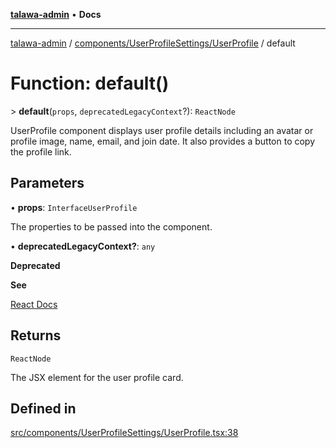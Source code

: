 [**talawa-admin**](../../../../README.md) • **Docs**

***

[talawa-admin](../../../../modules.md) / [components/UserProfileSettings/UserProfile](../README.md) / default

# Function: default()

\> **default**(`props`, `deprecatedLegacyContext`?): `ReactNode`

UserProfile component displays user profile details including an avatar or profile image, name, email, and join date.
It also provides a button to copy the profile link.

## Parameters

• **props**: `InterfaceUserProfile`

The properties to be passed into the component.

• **deprecatedLegacyContext?**: `any`

**Deprecated**

**See**

[React Docs](https://legacy.reactjs.org/docs/legacy-context.html#referencing-context-in-lifecycle-methods)

## Returns

`ReactNode`

The JSX element for the user profile card.

## Defined in

[src/components/UserProfileSettings/UserProfile.tsx:38](https://github.com/PalisadoesFoundation/talawa-admin/blob/3f6b41a67c6932f4c0bce6ffb822d4ef12ede8c8/src/components/UserProfileSettings/UserProfile.tsx#L38)
